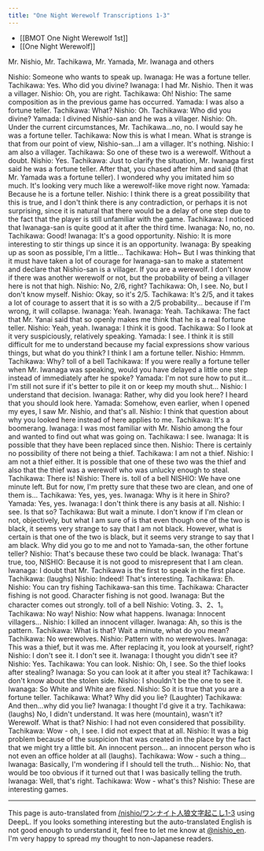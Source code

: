 ```yaml
---
title: "One Night Werewolf Transcriptions 1-3"
---
```


- [[BMOT One Night Werewolf 1st]]
- [[One Night Werewolf]]

Mr. Nishio, Mr. Tachikawa, Mr. Yamada, Mr. Iwanaga and others

Nishio: Someone who wants to speak up.
Iwanaga: He was a fortune teller.
Tachikawa: Yes. Who did you divine?
Iwanaga: I had Mr. Nishio. Then it was a villager.
Nishio: Oh, you are right.
Tachikawa: Oh!
Nishio: The same composition as in the previous game has occurred.
Yamada: I was also a fortune teller.
Tachikawa: What?
Nishio: Oh.
Tachikawa: Who did you divine?
Yamada: I divined Nishio-san and he was a villager.
Nishio: Oh. Under the current circumstances, Mr. Tachikawa...no, no. I would say he was a fortune teller.
Tachikawa: Now this is what I mean. What is strange is that from our point of view, Nishio-san...I am a villager. It's nothing.
Nishio: I am also a villager.
Tachikawa: So one of these two is a werewolf. Without a doubt.
Nishio: Yes.
Tachikawa: Just to clarify the situation, Mr. Iwanaga first said he was a fortune teller. After that, you chased after him and said (that Mr. Yamada was a fortune teller). I wondered why you imitated him so much. It's looking very much like a werewolf-like move right now.
Yamada: Because he is a fortune teller.
Nishio: I think there is a great possibility that this is true, and I don't think there is any contradiction, or perhaps it is not surprising, since it is natural that there would be a delay of one step due to the fact that the player is still unfamiliar with the game.
Tachikawa: I noticed that Iwanaga-san is quite good at it after the third time.
Iwanaga: No, no, no.
Tachikawa: Good!
Iwanaga: It's a good opportunity.
Nishio: It is more interesting to stir things up since it is an opportunity.
Iwanaga: By speaking up as soon as possible, I'm a little...
Tachikawa: Hoh~ But I was thinking that it must have taken a lot of courage for Iwanaga-san to make a statement and declare that Nishio-san is a villager. If you are a werewolf. I don't know if there was another werewolf or not, but the probability of being a villager here is not that high.
Nishio: No, 2/6, right?
Tachikawa: Oh, I see. No, but I don't know myself.
Nishio: Okay, so it's 2/5.
Tachikawa: It's 2/5, and it takes a lot of courage to assert that it is so with a 2/5 probability... because if I'm wrong, it will collapse.
Iwanaga: Yeah. Iwanaga: Yeah.
Tachikawa: The fact that Mr. Yanai said that so openly makes me think that he is a real fortune teller.
Nishio: Yeah, yeah.
Iwanaga: I think it is good.
Tachikawa: So I look at it very suspiciously, relatively speaking.
Yamada: I see. I think it is still difficult for me to understand because my facial expressions show various things, but what do you think? I think I am a fortune teller.
Nishio: Hmmm.
Tachikawa: Why?
toll of a bell
Tachikawa: If you were really a fortune teller when Mr. Iwanaga was speaking, would you have delayed a little one step instead of immediately after he spoke?
Yamada: I'm not sure how to put it... I'm still not sure if it's better to pile it on or keep my mouth shut...
Nishio: I understand that decision.
Iwanaga: Rather, why did you look here? I heard that you should look here.
Yamada: Somehow, even earlier, when I opened my eyes, I saw Mr. Nishio, and that's all.
Nishio: I think that question about why you looked here instead of here applies to me.
Tachikawa: It's a boomerang.
Iwanaga: I was most familiar with Mr. Nishio among the four and wanted to find out what was going on.
Tachikawa: I see.
Iwanaga: It is possible that they have been replaced since then.
Nishio: There is certainly no possibility of there not being a thief.
Tachikawa: I am not a thief.
Nishio: I am not a thief either. It is possible that one of these two was the thief and also that the thief was a werewolf who was unlucky enough to steal.
Tachikawa: There is!
Nishio: There is.
toll of a bell
NISHIO: We have one minute left. But for now, I'm pretty sure that these two are clean, and one of them is...
Tachikawa: Yes, yes, yes.
Iwanaga: Why is it here in Shiro?
Yamada: Yes, yes.
Iwanaga: I don't think there is any basis at all.
Nishio: I see. Is that so?
Tachikawa: But wait a minute. I don't know if I'm clean or not, objectively, but what I am sure of is that even though one of the two is black, it seems very strange to say that I am not black. However, what is certain is that one of the two is black, but it seems very strange to say that I am black. Why did you go to me and not to Yamada-san, the other fortune teller?
Nishio: That's because these two could be black.
Iwanaga: That's true, too,
NISHIO: Because it is not good to misrepresent that I am clean.
Iwanaga: I doubt that Mr. Tachikawa is the first to speak in the first place.
Tachikawa: (laughs)
Nishio: Indeed! That's interesting.
Tachikawa: Eh.
Nishio: You can try fishing Tachikawa-san this time.
Tachikawa: Character fishing is not good. Character fishing is not good.
Iwanaga: But the character comes out strongly.
toll of a bell
Nishio: Voting.
3、2、1。
Tachikawa: No way!
Nishio: Now what happens.
Iwanaga: Innocent villagers...
Nishio: I killed an innocent villager.
Iwanaga: Ah, so this is the pattern.
Tachikawa: What is that? Wait a minute, what do you mean?
Tachikawa: No werewolves.
Nishio: Pattern with no werewolves.
Iwanaga: This was a thief, but it was me. After replacing it, you look at yourself, right?
Nishio: I don't see it. I don't see it.
Iwanaga: I thought you didn't see it?
Nishio: Yes.
Tachikawa: You can look.
Nishio: Oh, I see. So the thief looks after stealing?
Iwanaga: So you can look at it after you steal it?
Tachikawa: I don't know about the stolen side.
Nishio: I shouldn't be the one to see it.
Iwanaga: So White and White are fixed.
Nishio: So it is true that you are a fortune teller.
Tachikawa: What? Why did you lie?
(Laughter)
Tachikawa: And then...why did you lie?
Iwanaga: I thought I'd give it a try.
Tachikawa: (laughs) No, I didn't understand. It was here (mountain), wasn't it? Werewolf. What is that?
Nishio: I had not even considered that possibility.
Tachikawa: Wow - oh, I see. I did not expect that at all.
Nishio: It was a big problem because of the suspicion that was created in the place by the fact that we might try a little bit. An innocent person... an innocent person who is not even an office holder at all (laughs).
Tachikawa: Wow - such a thing...
Iwanaga: Basically, I'm wondering if I should tell the truth...
Nishio: No, that would be too obvious if it turned out that I was basically telling the truth.
Iwanaga: Well, that's right.
Tachikawa: Wow - what's this?
Nishio: These are interesting games.

---
This page is auto-translated from [/nishio/ワンナイト人狼文字起こし1-3](https://scrapbox.io/nishio/ワンナイト人狼文字起こし1-3) using DeepL. If you looks something interesting but the auto-translated English is not good enough to understand it, feel free to let me know at [@nishio_en](https://twitter.com/nishio_en). I'm very happy to spread my thought to non-Japanese readers.